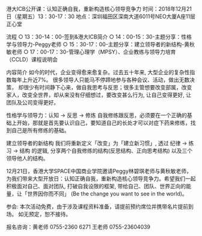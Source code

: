 港大ICB公开课：认知正确自我，重新构造核心领导竞争力
时间：2018年12月21日（星期五）13：30-17：30
地点：深圳福田区深南大道6011号NEO大厦A座11层正心堂
 
流程
○ 13：30-14：00-签到&港大ICB简介
○ 14：00-15：30-主题分享：性格学与领导力-Peggy老师 
○ 15：30-17：00-主题分享：建立领导者的新结构-黄秋敏老师
○ 17：00-17：30-管理心理学（MPSY）、企业教练与领导力培育（CCLD）课程说明会
 
内容简介
如今的时代，企业变得愈来愈复杂。过去五十年来, 大型企业的复杂性指数每年上升近7%。
很多领导人只能马不停蹄地参与各种会议、活动，做出无数决策， 却很少有时间静下心来，做自我思考与反思；很多主管想要改变部属，改变家人，改变全世界，却从来没有仔细想过，要改变甚么行为, 让自己变得更好, 让团队及公司变得更好。
 
性格学与领导力：认知 -> 反思 -> 修炼
自我修练跟反思，必须要在一个正确的基础上开始，那就是首先要认识自己，要知道自己的长处才可以对症下药来修练，找到自己是所有修练的基础。
 
建立领导者的新结构
我们将重新定义「改变」为「建立新习惯」, 透过 纪律 -> 练习 -> 结构 的逻辑, 分享两个自我修练的结构(反思结构、正向思考结构) 以及三个领导他人的结构。
 
12月21日，香港大学SPACE中国商业学院邀请Peggy林碧琪老师与黄秋敏老师，为我们带来大型开放日：认知正确自我，重新构造核心领导竞争力。希望我们一起积极面对自己、面对团队, 打破自我设限的框架, 带给自己、团队、世界正向的能量，让「世界因你而不同」 (Be the change you want to see in the world)。
 
参会:   本次活动免费，由于涉及课程资料准备，请提前预约席位并携带名片提前到场。 如无预定，恕不接待。
 
报名咨询：黄老师 0755-2360 6271 王老师 0755-23604039 